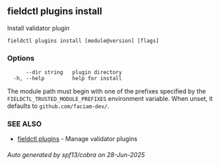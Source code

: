 ## fieldctl plugins install

Install validator plugin

```
fieldctl plugins install [module@version] [flags]
```

### Options

```
      --dir string   plugin directory
  -h, --help         help for install
```

The module path must begin with one of the prefixes specified by the
`FIELDCTL_TRUSTED_MODULE_PREFIXES` environment variable. When unset, it
defaults to `github.com/faciam-dev/`.

### SEE ALSO

* [fieldctl plugins](fieldctl_plugins.md)	 - Manage validator plugins

###### Auto generated by spf13/cobra on 28-Jun-2025
